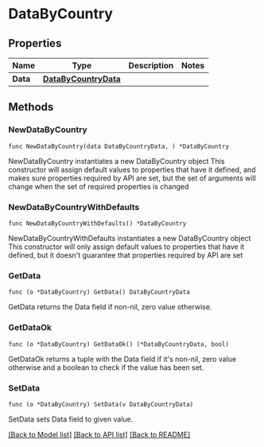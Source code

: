 # DataByCountry

## Properties

Name | Type | Description | Notes
------------ | ------------- | ------------- | -------------
**Data** | [**DataByCountryData**](DataByCountryData.md) |  | 

## Methods

### NewDataByCountry

`func NewDataByCountry(data DataByCountryData, ) *DataByCountry`

NewDataByCountry instantiates a new DataByCountry object
This constructor will assign default values to properties that have it defined,
and makes sure properties required by API are set, but the set of arguments
will change when the set of required properties is changed

### NewDataByCountryWithDefaults

`func NewDataByCountryWithDefaults() *DataByCountry`

NewDataByCountryWithDefaults instantiates a new DataByCountry object
This constructor will only assign default values to properties that have it defined,
but it doesn't guarantee that properties required by API are set

### GetData

`func (o *DataByCountry) GetData() DataByCountryData`

GetData returns the Data field if non-nil, zero value otherwise.

### GetDataOk

`func (o *DataByCountry) GetDataOk() (*DataByCountryData, bool)`

GetDataOk returns a tuple with the Data field if it's non-nil, zero value otherwise
and a boolean to check if the value has been set.

### SetData

`func (o *DataByCountry) SetData(v DataByCountryData)`

SetData sets Data field to given value.



[[Back to Model list]](../README.md#documentation-for-models) [[Back to API list]](../README.md#documentation-for-api-endpoints) [[Back to README]](../README.md)


